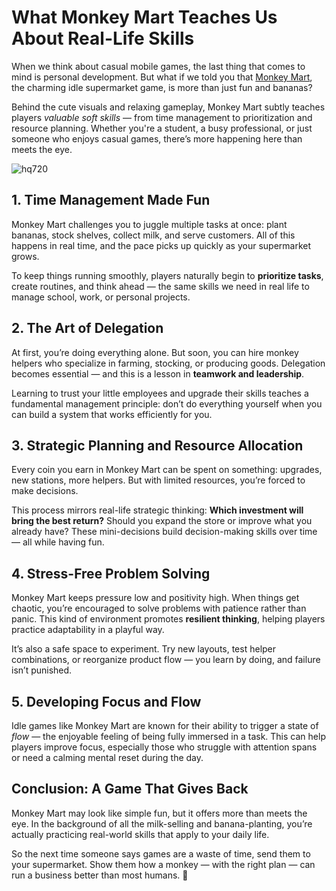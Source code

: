 <!DOCTYPE html>
<html lang="en">
<head>
  <meta charset="UTF-8">
  <meta name="description" content="Explore how Monkey Mart helps players build real-life soft skills like time management, strategic planning, and multitasking — all in a fun, monkey-filled supermarket.">
  <meta name="keywords" content="Monkey Mart, soft skills, idle game, time management, multitasking game, educational casual game, Monkey Mart gameplay">
  <meta name="viewport" content="width=device-width, initial-scale=1.0">

</head>
<body>

  <h1>What Monkey Mart Teaches Us About Real-Life Skills</h1>

  <p>When we think about casual mobile games, the last thing that comes to mind is personal development. But what if we told you that <a href="https://monkeymartgame.io">Monkey Mart</a>, the charming idle supermarket game, is more than just fun and bananas?</p>

  <p>Behind the cute visuals and relaxing gameplay, Monkey Mart subtly teaches players <em>valuable soft skills</em> — from time management to prioritization and resource planning. Whether you're a student, a busy professional, or just someone who enjoys casual games, there’s more happening here than meets the eye.</p>

  ![hq720](https://github.com/user-attachments/assets/946251c4-42aa-4325-844c-d2f79ce0d2da)

  <h2>1. Time Management Made Fun</h2>

  <p>Monkey Mart challenges you to juggle multiple tasks at once: plant bananas, stock shelves, collect milk, and serve customers. All of this happens in real time, and the pace picks up quickly as your supermarket grows.</p>

  <p>To keep things running smoothly, players naturally begin to <strong>prioritize tasks</strong>, create routines, and think ahead — the same skills we need in real life to manage school, work, or personal projects.</p>

  <h2>2. The Art of Delegation</h2>

  <p>At first, you’re doing everything alone. But soon, you can hire monkey helpers who specialize in farming, stocking, or producing goods. Delegation becomes essential — and this is a lesson in <strong>teamwork and leadership</strong>.</p>

  <p>Learning to trust your little employees and upgrade their skills teaches a fundamental management principle: don’t do everything yourself when you can build a system that works efficiently for you.</p>

  <h2>3. Strategic Planning and Resource Allocation</h2>

  <p>Every coin you earn in Monkey Mart can be spent on something: upgrades, new stations, more helpers. But with limited resources, you’re forced to make decisions.</p>

  <p>This process mirrors real-life strategic thinking: <strong>Which investment will bring the best return?</strong> Should you expand the store or improve what you already have? These mini-decisions build decision-making skills over time — all while having fun.</p>

  <h2>4. Stress-Free Problem Solving</h2>

  <p>Monkey Mart keeps pressure low and positivity high. When things get chaotic, you’re encouraged to solve problems with patience rather than panic. This kind of environment promotes <strong>resilient thinking</strong>, helping players practice adaptability in a playful way.</p>

  <p>It’s also a safe space to experiment. Try new layouts, test helper combinations, or reorganize product flow — you learn by doing, and failure isn’t punished.</p>

  <h2>5. Developing Focus and Flow</h2>

  <p>Idle games like Monkey Mart are known for their ability to trigger a state of <em>flow</em> — the enjoyable feeling of being fully immersed in a task. This can help players improve focus, especially those who struggle with attention spans or need a calming mental reset during the day.</p>

  <h2>Conclusion: A Game That Gives Back</h2>

  <p>Monkey Mart may look like simple fun, but it offers more than meets the eye. In the background of all the milk-selling and banana-planting, you’re actually practicing real-world skills that apply to your daily life.</p>

  <p>So the next time someone says games are a waste of time, send them to your supermarket. Show them how a monkey — with the right plan — can run a business better than most humans. 🍌</p>

</body>
</html>
